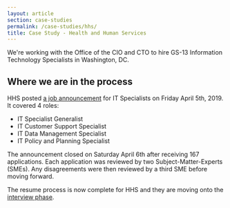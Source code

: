 ```yaml
---
layout: article
section: case-studies
permalink: /case-studies/hhs/
title: Case Study - Health and Human Services
---
```


We're working with the Office of the CIO and CTO to hire GS-13 Information Technology Specialists in Washington, DC.

## Where we are in the process

HHS posted [a job announcement](https://www.usajobs.gov/GetJob/ViewDetails/529652500) for IT Specialists on Friday April 5th, 2019. It covered 4 roles:

* IT Specialist Generalist
* IT Customer Support Specialist
* IT Data Management Specialist
* IT Policy and Planning Specialist

The announcement closed on Saturday April 6th after receiving 167 applications. Each application was reviewed by two Subject-Matter-Experts (SMEs). Any disagreements were then reviewed by a third SME before moving forward.

The resume process is now complete for HHS and they are moving onto the [interview phase](/hiring-phases/first-interview/).
